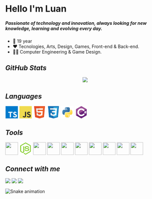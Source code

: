 # Hello I'm Luan

##### Passionate of technology and innovation, always looking for new knowledge, learning and evolving every day.

- 🎂 19 year
- ❤️ Tecnologies, Arts, Design, Games, Front-end & Back-end.
- 👨‍🎓 Computer Engineering & Game Design.

## _**GitHub Stats**_

<div align="center">
  <a href="https://github.com/MenddesLuan/"><img height="180em" src="https://github-readme-stats.vercel.app/api?username=MenddesLuan&show_icons=true&count_private=true&theme=react&hide_border=true&bg_color=0D1117" />
    <!--
  <img height="160em" src="https://github-readme-stats.vercel.app/api/top-langs/?username=MenddesLuan&show_icons=true&count_private=true&theme=react&hide_border=true&bg_color=0D1117"/> -->
 </a>
</div>
  
## _**Languages**_

<div background="red">
  <a href="https://www.typescriptlang.org/"><img width="40px" height="40px" src="https://raw.githubusercontent.com/devicons/devicon/master/icons/typescript/typescript-plain.svg"></a>
  <a href="https://developer.mozilla.org/en-US/docs/Web/JavaScript"><img width="40px" height="40px" src="https://raw.githubusercontent.com/devicons/devicon/master/icons/javascript/javascript-original.svg" alt="javascript"/></a>
  <a href="https://developer.mozilla.org/en-US/docs/Web/HTML"><img width="40px" height="40px" src="https://raw.githubusercontent.com/devicons/devicon/master/icons/html5/html5-original.svg" alt="html5"/></a>
  <a href="https://developer.mozilla.org/en-US/docs/Web/CSS"><img width="40px" height="40px" src="https://raw.githubusercontent.com/devicons/devicon/master/icons/css3/css3-original.svg" alt="css3"/></a>
  <a href="https://www.python.org/"><img width="40px" height="40px" src="https://raw.githubusercontent.com/devicons/devicon/master/icons/python/python-original.svg"></a>
  <a href="https://docs.microsoft.com/pt-br/dotnet/csharp/tour-of-csharp/"><img width="40px" height="40px" src="https://raw.githubusercontent.com/devicons/devicon/master/icons/csharp/csharp-original.svg"></a>
<div>

  ## _**Tools**_

<div>
  <a href="https://code.visualstudio.com/"><img src="https://upload.wikimedia.org/wikipedia/commons/thumb/9/9a/Visual_Studio_Code_1.35_icon.svg/1024px-Visual_Studio_Code_1.35_icon.svg.png" width="40px" height="40px"/></a>
  <a href="https://nodejs.org/en/"><img width="40px" height="40px" src="https://raw.githubusercontent.com/devicons/devicon/master/icons/nodejs/nodejs-original.svg" alt="nodejs"/></a>
  <a href="https://www.adobe.com/br/products/photoshop.html"><img src="https://upload.wikimedia.org/wikipedia/commons/a/af/Adobe_Photoshop_CC_icon.svg" width="40px" height="40px"/></a>
  <a href="https://www.adobe.com/br/products/illustrator.html"><img src="https://upload.wikimedia.org/wikipedia/commons/f/fb/Adobe_Illustrator_CC_icon.svg" width="40px" height="40px"/></a>
  <a href="https://www.adobe.com/br/products/xd.html"><img src="https://upload.wikimedia.org/wikipedia/commons/c/c2/Adobe_XD_CC_icon.svg" width="40px" height="40px"/></a>
  <a href="https://www.adobe.com/br/products/aftereffects.html"><img src="https://upload.wikimedia.org/wikipedia/commons/c/cb/Adobe_After_Effects_CC_icon.svg" width="40px" height="40px"/></a>
  <a href="https://www.blender.org/"><img src="https://upload.wikimedia.org/wikipedia/commons/0/0c/Blender_logo_no_text.svg" width="40px" height="40px"/></a>
  <a href="https://krita.org/en/"><img src="https://upload.wikimedia.org/wikipedia/commons/3/31/Calligra_Krita_icon.svg" width="40px" height="40px"/></a>
  <a href="https://godotengine.org/"><img src="https://upload.wikimedia.org/wikipedia/commons/6/6a/Godot_icon.svg" width="40px" height="40px"/></a>
  <a href="https://unity.com/"><img src="https://i.imgur.com/2jOR1ua.png" width="40px" height="40px"/></a>
</div> 
  
 ## _**Connect with me**_
                                                                                                              
  <p align="left">
    <!-- <a href="#" target="_blank"><img src="https://img.shields.io/badge/-Instagram-%23E4405F?style=for-the-badge&logo=instagram&logoColor=white" target="_blank"></a> -->
   
  <a href="https://www.linkedin.com/in/luanderson-mendes/" target="_blank"><img src="https://img.shields.io/badge/-LinkedIn-%230077B5?style=for-the-badge&logo=linkedin&logoColor=white" target="_blank"></a>
  <a href = "mailto:luandersonpmendes@hotmail.com"><img src="https://img.shields.io/badge/-Email-%23333?style=for-the-badge&logo=gmail&logoColor=white" target="_blank"></a>
 <a href="https://discord.com/users/517071325819305995/" target="_blank"><img src="https://img.shields.io/badge/Discord-7289DA?style=for-the-badge&logo=discord&logoColor=white" target="_blank"></a> 
  
![Snake animation](https://github.com/Luan-P-Mendes/Luan-P-Mendes/blob/output/github-contribution-grid-snake.svg)
